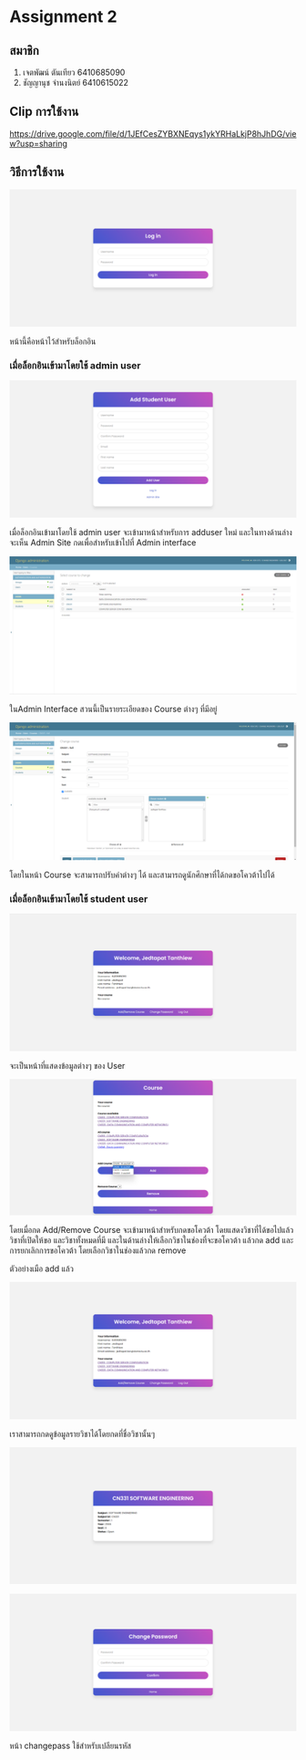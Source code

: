 # Assignment 2

## สมาชิก

1. เจตพัฒน์ ตันเทียว 6410685090
1. ชัญญานุช จำนงนิตย์ 6410615022 

## Clip การใช้งาน

https://drive.google.com/file/d/1JEfCesZYBXNEqys1ykYRHaLkjP8hJhDG/view?usp=sharing

## วิธีการใช้งาน

![](readmepic/login.png)

หน้านี้คือหน้าไว้สำหรับล็อกอิน

### เมื่อล็อกอินเข้ามาโดยใช้ admin user 

![](readmepic/adduser.png)

เมื่อล็อกอินเข้ามาโดยใช้ admin user จะเข้ามาหน้าสำหรับการ adduser ใหม่ และในทางด้านล่างจะเห็น Admin Site กดเพื่อสำหรับเข้าไปที่ Admin interface

![](readmepic/admincourse.png)

ในAdmin Interface สวนนี้เป็นรายระเอียดของ Course ต่างๆ ที่มีอยู่

![](readmepic/adminincourse.png)

โดยในหน้า Course จะสามารถปรับค่าต่างๆ ได้ และสามารถดูนักศึกษาที่ได้กดขอโควต้าไปได้

### เมื่อล็อกอินเข้ามาโดยใช้ student user 

![](readmepic/index.png)

จะเป็นหน้าที่แสดงข้อมูลต่างๆ ของ User

![](readmepic/addcourse.png)

โดยเมื่อกด Add/Remove Course จะเข้ามาหน้าสำหรับกดขอโควต้า โดยแสดงวิชาที่ได้ขอไปแล้ว วิชาที่เปิดให้ขอ และวิชาทั้งหมดที่มี และในด้านล่างให้เลือกวิชาในช่องที่จะขอโควต้า แล้วกด add และการยกเลิกการขอโควต้า โดยเลือกวิชาในช่องแล้วกด remove

ตัวอย่างเมือ add แล้ว

![](readmepic/alreadyadd.png)

เราสามารถกดดูข้อมูลรายวิชาได้โดยกดที่ชื่อวิชานั้นๆ

![](readmepic/courseinfo.png)


![](readmepic/changepass.png)

หน้า changepass ใช้สำหรับเปลียนรหัส

